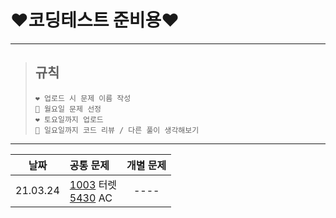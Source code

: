 # **❤️코딩테스트 준비용❤️**
----------
>## 규칙
>```
>❤️ 업로드 시 문제 이름 작성
>💙 월요일 문제 선정
>❤️ 토요일까지 업로드
>💙 일요일까지 코드 리뷰 / 다른 풀이 생각해보기
>```
----------
|**날짜**|**공통 문제** |**개별 문제**  |
|:----:|:-----|:-----:|
|21.03.24|[1003]  터렛<br/>[5430]  AC|----|


[1003]:https://www.acmicpc.net/problem/1002
[5430]:https://www.acmicpc.net/problem/5430
